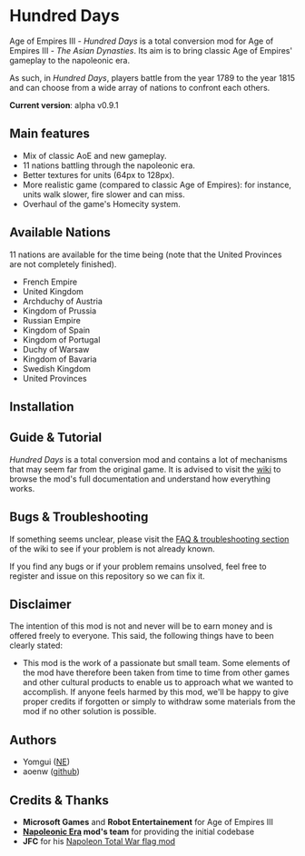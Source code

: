 # Hundred Days
Age of Empires III - *Hundred Days* is a total conversion mod for Age of Empires III - *The Asian Dynasties*. Its aim is to bring classic Age of Empires' gameplay to the napoleonic era.

As such, in *Hundred Days*, players battle from the year 1789 to the year 1815 and can choose from a wide array of nations to confront each others.

**Current version**: alpha v0.9.1

## Main features

* Mix of classic AoE and new gameplay.
* 11 nations battling through the napoleonic era.
* Better textures for units (64px to 128px).
* More realistic game (compared to classic Age of Empires): for instance, units walk slower, fire slower and can miss.
* Overhaul of the game's Homecity system.

## Available Nations
11 nations are available for the time being (note that the United Provinces are not completely finished).

* French Empire
* United Kingdom
* Archduchy of Austria
* Kingdom of Prussia
* Russian Empire
* Kingdom of Spain
* Kingdom of Portugal
* Duchy of Warsaw
* Kingdom of Bavaria
* Swedish Kingdom
* United Provinces

## Installation

## Guide & Tutorial
*Hundred Days* is a total conversion mod and contains a lot of mechanisms that may seem far from the original game. It is advised to visit the [wiki](#) to browse the mod's full documentation and understand how everything works.

## Bugs & Troubleshooting
If something seems unclear, please visit the [FAQ & troubleshooting section](#) of the wiki to see if your problem is not already known.

If you find any bugs or if your problem remains unsolved, feel free to register and issue on this repository so we can fix it.

## Disclaimer
The intention of this mod is not and never will be to earn money and is offered freely to everyone. This said, the following things have to been clearly stated:

* This mod is the work of a passionate but small team. Some elements of the mod have therefore been taken from time to time from other games and other cultural products to enable us to approach what we wanted to accomplish. If anyone feels harmed by this mod, we'll be happy to give proper credits if forgotten or simply to withdraw some materials from the mod if no other solution is possible.

## Authors

* Yomgui ([NE](http://www.ne.elpea.net/forum/portal.php))
* aoenw ([github](https://github.com/aoenw))

## Credits & Thanks

* **Microsoft Games** and **Robot Entertainement** for Age of Empires III
* **[Napoleonic Era](http://www.ne.elpea.net/forum/portal.php) mod's team** for providing the initial codebase
* **JFC** for his [Napoleon Total War flag mod](http://www.twcenter.net/forums/showthread.php?335380-NAPOLEON-TOTAL-FLAGS-2-3-AND-EPIC-MUSIC)
